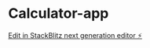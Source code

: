 # Calculator-app

[Edit in StackBlitz next generation editor ⚡️](https://stackblitz.com/~/github.com/ASC-cm/Calculator-app)